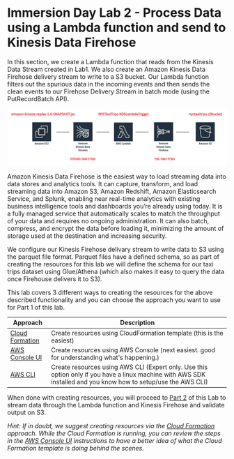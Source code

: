 # Immersion Day Lab 2 - Process Data using a Lambda function and send to Kinesis Data Firehose


In this section, we create a Lambda function that reads from the Kinesis Data Stream created in Lab1.  We also create an Amazon Kinesis Data Firehose delivery stream to write to a S3 bucket.  Our Lambda function filters out the spurious data in the incoming events and then sends the clean events to our Firehose Delivery Stream in batch mode (using the PutRecordBatch API).

![arch](images/arch2.png)

Amazon Kinesis Data Firehose is the easiest way to load streaming data into data stores and analytics tools. It can capture, transform, and load streaming data into Amazon S3, Amazon Redshift, Amazon Elasticsearch Service, and Splunk, enabling near real-time analytics with existing business intelligence tools and dashboards you’re already using today. It is a fully managed service that automatically scales to match the throughput of your data and requires no ongoing administration. It can also batch, compress, and encrypt the data before loading it, minimizing the amount of storage used at the destination and increasing security.

We configure our Kinesis Firehose delivary stream to write data to S3 using the parquet file format.  Parquet files have a defined schema, so as part of creating the resources for this lab we will define the schema for our taxi trips dataset using Glue/Athena (which also makes it easy to query the data once Firehouse delivers it to S3).
 
This lab covers 3 different ways to creating the resources for the above described functionality and you can choose the approach you want to use for Part 1 of this lab.

|Approach |Description |
|---- | ----|
|[Cloud Formation](Part1CF.md) |Create resources using CloudFormation template (this is the easiest) |
|[AWS Console UI](Part1UI.md) |Create resources using AWS Console (next easiest.  good for understanding what's happening.) |
|[AWS CLI](Part1CLI.md) |Create resources using AWS CLI (Expert only.  Use this option only if you have a linux machine with AWS SDK installed and you know how to setup/use the AWS CLI) |

When done with creating resources, you will proceed to [Part 2](Part2.md) of this Lab to stream data through the Lambda function and Kinesis Firehose and validate output on S3.

*Hint: If in doubt, we suggest creating resources via the [Cloud Formation](Part1CF.md) approach.  While the Cloud Formation is running, you can review the steps in the [AWS Console UI](Part1UI.md) instructions to have a better idea of what the Cloud Formation template is doing behind the scenes.*



